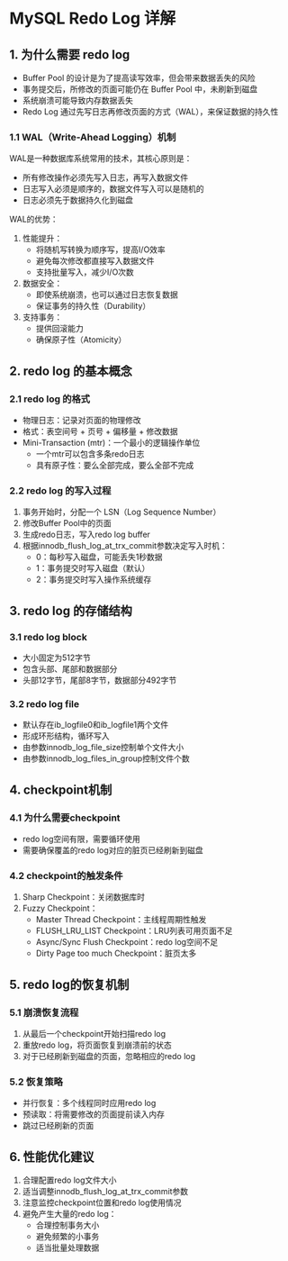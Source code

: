 # MySQL Redo Log 详解

## 1. 为什么需要 redo log

- Buffer Pool 的设计是为了提高读写效率，但会带来数据丢失的风险
- 事务提交后，所修改的页面可能仍在 Buffer Pool 中，未刷新到磁盘
- 系统崩溃可能导致内存数据丢失
- Redo Log 通过先写日志再修改页面的方式（WAL），来保证数据的持久性

### 1.1 WAL（Write-Ahead Logging）机制
WAL是一种数据库系统常用的技术，其核心原则是：
- 所有修改操作必须先写入日志，再写入数据文件
- 日志写入必须是顺序的，数据文件写入可以是随机的
- 日志必须先于数据持久化到磁盘

WAL的优势：
1. 性能提升：
   - 将随机写转换为顺序写，提高I/O效率
   - 避免每次修改都直接写入数据文件
   - 支持批量写入，减少I/O次数
2. 数据安全：
   - 即使系统崩溃，也可以通过日志恢复数据
   - 保证事务的持久性（Durability）
3. 支持事务：
   - 提供回滚能力
   - 确保原子性（Atomicity）

## 2. redo log 的基本概念

### 2.1 redo log 的格式
- 物理日志：记录对页面的物理修改
- 格式：表空间号 + 页号 + 偏移量 + 修改数据
- Mini-Transaction (mtr)：一个最小的逻辑操作单位
  - 一个mtr可以包含多条redo日志
  - 具有原子性：要么全部完成，要么全部不完成

### 2.2 redo log 的写入过程
1. 事务开始时，分配一个 LSN（Log Sequence Number）
2. 修改Buffer Pool中的页面
3. 生成redo日志，写入redo log buffer
4. 根据innodb_flush_log_at_trx_commit参数决定写入时机：
   - 0：每秒写入磁盘，可能丢失1秒数据
   - 1：事务提交时写入磁盘（默认）
   - 2：事务提交时写入操作系统缓存

## 3. redo log 的存储结构

### 3.1 redo log block
- 大小固定为512字节
- 包含头部、尾部和数据部分
- 头部12字节，尾部8字节，数据部分492字节

### 3.2 redo log file
- 默认存在ib_logfile0和ib_logfile1两个文件
- 形成环形结构，循环写入
- 由参数innodb_log_file_size控制单个文件大小
- 由参数innodb_log_files_in_group控制文件个数

## 4. checkpoint机制

### 4.1 为什么需要checkpoint
- redo log空间有限，需要循环使用
- 需要确保覆盖的redo log对应的脏页已经刷新到磁盘

### 4.2 checkpoint的触发条件
1. Sharp Checkpoint：关闭数据库时
2. Fuzzy Checkpoint：
   - Master Thread Checkpoint：主线程周期性触发
   - FLUSH_LRU_LIST Checkpoint：LRU列表可用页面不足
   - Async/Sync Flush Checkpoint：redo log空间不足
   - Dirty Page too much Checkpoint：脏页太多

## 5. redo log的恢复机制

### 5.1 崩溃恢复流程
1. 从最后一个checkpoint开始扫描redo log
2. 重放redo log，将页面恢复到崩溃前的状态
3. 对于已经刷新到磁盘的页面，忽略相应的redo log

### 5.2 恢复策略
- 并行恢复：多个线程同时应用redo log
- 预读取：将需要修改的页面提前读入内存
- 跳过已经刷新的页面

## 6. 性能优化建议

1. 合理配置redo log文件大小
2. 适当调整innodb_flush_log_at_trx_commit参数
3. 注意监控checkpoint位置和redo log使用情况
4. 避免产生大量的redo log：
   - 合理控制事务大小
   - 避免频繁的小事务
   - 适当批量处理数据
